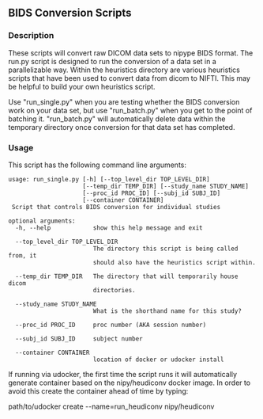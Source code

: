 ## BIDS Conversion Scripts

### Description
These scripts will convert raw DICOM data sets to nipype BIDS format. The run.py script is designed to run the conversion of a data set in a parallelizable way.
Within the heuristics directory are various heuristics scripts that have been used to convert data from dicom to NIFTI. This may be helpful to build your own heuristics script.

Use "run_single.py" when you are testing whether the BIDS conversion work on your data set, but use "run_batch.py" when you get to the point of batching it. "run_batch.py" will automatically delete data within the temporary directory once conversion for that data set has completed.

### Usage
This script has the following command line arguments:
```
usage: run_single.py [-h] [--top_level_dir TOP_LEVEL_DIR]
                     [--temp_dir TEMP_DIR] [--study_name STUDY_NAME]
                     [--proc_id PROC_ID] [--subj_id SUBJ_ID]
                     [--container CONTAINER]
 Script that controls BIDS conversion for individual studies

optional arguments:
  -h, --help            show this help message and exit
  
  --top_level_dir TOP_LEVEL_DIR
                        The directory this script is being called from, it
                        should also have the heuristics script within.
			
  --temp_dir TEMP_DIR   The directory that will temporarily house dicom
                        directories.
			
  --study_name STUDY_NAME
                        What is the shorthand name for this study?
			
  --proc_id PROC_ID     proc number (AKA session number)
  
  --subj_id SUBJ_ID     subject number 
  
  --container CONTAINER
                        location of docker or udocker install
```					       
If running via udocker, the first time the script runs it will automatically generate container based on the nipy/heudiconv docker image. In order to avoid this create the container ahead of time by typing: 

path/to/udocker create --name=run_heudiconv nipy/heudiconv



